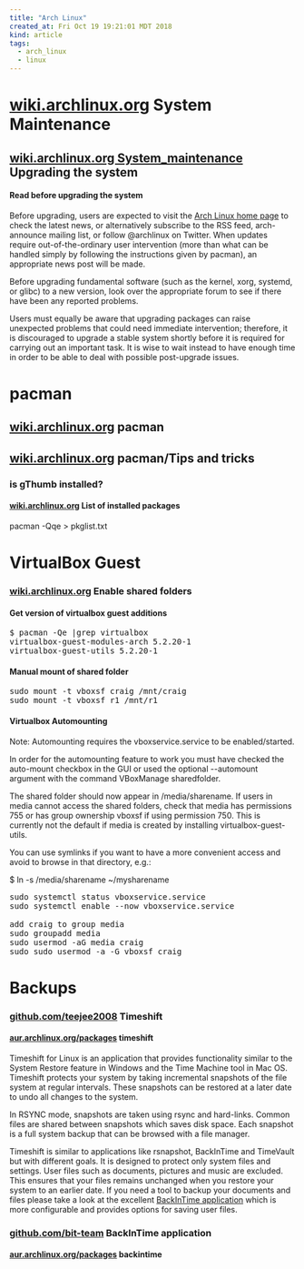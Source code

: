 ```yaml
---
title: "Arch Linux"
created_at: Fri Oct 19 19:21:01 MDT 2018
kind: article
tags:
  - arch_linux
  - linux
---
```


<h1>
  <a href="https://wiki.archlinux.org/index.php/System_maintenance" target="_blank">wiki.archlinux.org</a>
  System Maintenance
</h1>

<h2>
  <a href="https://wiki.archlinux.org/index.php/System_maintenance#Upgrading_the_system" target="_blank">wiki.archlinux.org System_maintenance</a>
  Upgrading the system
</h2>

<h4>Read before upgrading the system</h4>

Before upgrading, users are expected to visit the 
<a href="https://www.archlinux.org/" target="_blank">Arch Linux home page</a>
to check the latest news, or alternatively subscribe to the RSS feed,
arch-announce mailing list, or follow @archlinux on Twitter. When
updates require out-of-the-ordinary user intervention (more than what
can be handled simply by following the instructions given by pacman),
an appropriate news post will be made.

Before upgrading fundamental software (such as the kernel, xorg, systemd,
or glibc) to a new version, look over the appropriate forum to see if
there have been any reported problems.

Users must equally be aware that upgrading packages can raise unexpected
problems that could need immediate intervention; therefore, it is
discouraged to upgrade a stable system shortly before it is required
for carrying out an important task. It is wise to wait instead to have
enough time in order to be able to deal with possible post-upgrade issues.

<h1>pacman</h1>

<h2>
  <a href="https://wiki.archlinux.org/index.php/Pacman" target="_blank">wiki.archlinux.org</a>
  pacman
</h2>

<h2>
  <a href="https://wiki.archlinux.org/index.php/Pacman/Tips_and_tricks" target="_blank">wiki.archlinux.org</a>
  pacman/Tips and tricks
</h2>

<h3>is gThumb installed?</h3>

<h4>
  <a href="https://wiki.archlinux.org/index.php/Pacman/Tips_and_tricks#List_of_installed_packages" target="_blank">wiki.archlinux.org</a>
  List of installed packages
</h4>

pacman -Qqe > pkglist.txt

<h1>VirtualBox Guest</h1>

<h3>
  <a href="https://wiki.archlinux.org/index.php/VirtualBox#Enable_shared_folders" target="_blank">wiki.archlinux.org</a>
  Enable shared folders
</h3>

<h4>Get version of virtualbox guest additions</h4>

<pre>
$ pacman -Qe |grep virtualbox
virtualbox-guest-modules-arch 5.2.20-1
virtualbox-guest-utils 5.2.20-1
</pre>

<h4>Manual mount of shared folder</h4>

<pre>
sudo mount -t vboxsf craig /mnt/craig
sudo mount -t vboxsf r1 /mnt/r1
</pre>

<h4>
  <a name="Automounting">Virtualbox Automounting</a>
</h4>

Note: Automounting requires the vboxservice.service to be enabled/started.

In order for the automounting feature to work you must have checked the
auto-mount checkbox in the GUI or used the optional --automount argument
with the command VBoxManage sharedfolder.

The shared folder should now appear in /media/sharename. If users in media
cannot access the shared folders, check that media has permissions 755
or has group ownership vboxsf if using permission 750. This is currently
not the default if media is created by installing virtualbox-guest-utils.

You can use symlinks if you want to have a more convenient access and
avoid to browse in that directory, e.g.:

$ ln -s /media/sharename ~/mysharename

<pre>
sudo systemctl status vboxservice.service
sudo systemctl enable --now vboxservice.service

add craig to group media
sudo groupadd media
sudo usermod -aG media craig
sudo sudo usermod -a -G vboxsf craig
</pre>

<h1>Backups</h1>

<h3>
  <a href="https://github.com/teejee2008/timeshift" target="_blank">github.com/teejee2008</a>
  Timeshift
</h3>

<h4>
  <a href="https://aur.archlinux.org/packages/timeshift/" target="_blank">aur.archlinux.org/packages</a>
  timeshift
</h4>

Timeshift for Linux is an application that provides functionality similar
to the System Restore feature in Windows and the Time Machine tool in
Mac OS. Timeshift protects your system by taking incremental snapshots
of the file system at regular intervals. These snapshots can be restored
at a later date to undo all changes to the system.

In RSYNC mode, snapshots are taken using rsync and hard-links. Common
files are shared between snapshots which saves disk space. Each snapshot
is a full system backup that can be browsed with a file manager.

Timeshift is similar to applications like rsnapshot, BackInTime and
TimeVault but with different goals. It is designed to protect only
system files and settings. User files such as documents, pictures and
music are excluded. This ensures that your files remains unchanged when
you restore your system to an earlier date. If you need a tool to backup
your documents and files please take a look at the excellent 
<a href="https://github.com/bit-team/backintime" target="_blank">BackInTime application</a>
which is more configurable and provides options for saving
user files.

<h3>
  <a href="https://github.com/bit-team/backintime" target="_blank">github.com/bit-team</a>
  BackInTime application
</h3>

<h4>
  <a href="https://aur.archlinux.org/packages/backintime/" target="_blank">aur.archlinux.org/packages</a>
  backintime
</h4>


<!--
html boilerplate fragments
<a href="" target="_blank"></a>
<a name=""></a>
<img src="" width="400px">
<ul>
  <li></li>
  <li><a href="" target="_blank"></a></li>
</ul>
<pre>
</pre>
<p style="margin-bottom: 2em;"></p>
<hr style="border: 0; height: 3px; background: #333; background-image: linear-gradient(to right, #ccc, #333, #ccc);">
<pre><code>
</code></pre>
<math xmlns='http://www.w3.org/1998/Math/MathML' display='block'>
</math>
-->
